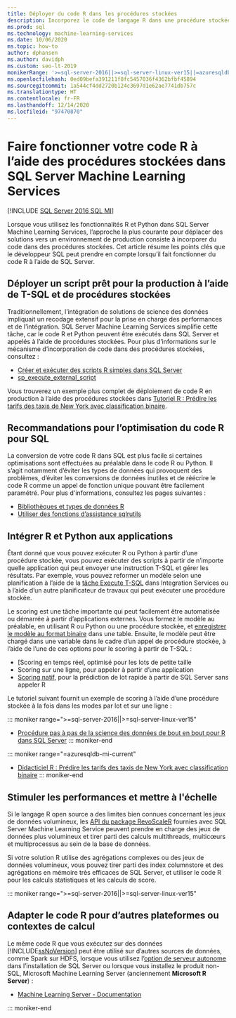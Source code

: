 ```yaml
---
title: Déployer du code R dans les procédures stockées
description: Incorporez le code de langage R dans une procédure stockée SQL Server pour le rendre accessible à toute application cliente ayant accès à une base de données SQL Server.
ms.prod: sql
ms.technology: machine-learning-services
ms.date: 10/06/2020
ms.topic: how-to
author: dphansen
ms.author: davidph
ms.custom: seo-lt-2019
monikerRange: '>=sql-server-2016||>=sql-server-linux-ver15||=azuresqldb-mi-current'
ms.openlocfilehash: 0ed09befa391211f8fc5457036f4362bfbf45894
ms.sourcegitcommit: 1a544cf4dd2720b124c3697d1e62ae7741db757c
ms.translationtype: HT
ms.contentlocale: fr-FR
ms.lasthandoff: 12/14/2020
ms.locfileid: "97470870"
---
```

# <a name="operationalize-r-code-using-stored-procedures-in-sql-server-machine-learning-services"></a>Faire fonctionner votre code R à l’aide des procédures stockées dans SQL Server Machine Learning Services
[!INCLUDE [SQL Server 2016 SQL MI](../../includes/applies-to-version/sqlserver2016-asdbmi.md)]

Lorsque vous utilisez les fonctionnalités R et Python dans SQL Server Machine Learning Services, l’approche la plus courante pour déplacer des solutions vers un environnement de production consiste à incorporer du code dans des procédures stockées. Cet article résume les points clés que le développeur SQL peut prendre en compte lorsqu’il fait fonctionner du code R à l’aide de SQL Server.

## <a name="deploy-production-ready-script-using-t-sql-and-stored-procedures"></a>Déployer un script prêt pour la production à l’aide de T-SQL et de procédures stockées

Traditionnellement, l’intégration de solutions de science des données impliquait un recodage extensif pour la prise en charge des performances et de l’intégration. SQL Server Machine Learning Services simplifie cette tâche, car le code R et Python peuvent être exécutés dans SQL Server et appelés à l’aide de procédures stockées. Pour plus d’informations sur le mécanisme d’incorporation de code dans des procédures stockées, consultez :

+ [Créer et exécuter des scripts R simples dans SQL Server](../tutorials/quickstart-r-create-script.md)
+ [sp_execute_external_script](../../relational-databases/system-stored-procedures/sp-execute-external-script-transact-sql.md)

Vous trouverez un exemple plus complet de déploiement de code R en production à l’aide des procédures stockées dans [Tutoriel R : Prédire les tarifs des taxis de New York avec classification binaire](../tutorials/r-taxi-classification-introduction.md).

## <a name="guidelines-for-optimizing-r-code-for-sql"></a>Recommandations pour l’optimisation du code R pour SQL

La conversion de votre code R dans SQL est plus facile si certaines optimisations sont effectuées au préalable dans le code R ou Python. Il s’agit notamment d’éviter les types de données qui provoquent des problèmes, d’éviter les conversions de données inutiles et de réécrire le code R comme un appel de fonction unique pouvant être facilement paramétré. Pour plus d'informations, consultez les pages suivantes :

+ [Bibliothèques et types de données R](r-libraries-and-data-types.md)
+ [Utiliser des fonctions d’assistance sqlrutils](ref-r-sqlrutils.md)

## <a name="integrate-r-and-python-with-applications"></a>Intégrer R et Python aux applications

Étant donné que vous pouvez exécuter R ou Python à partir d’une procédure stockée, vous pouvez exécuter des scripts à partir de n’importe quelle application qui peut envoyer une instruction T-SQL et gérer les résultats. Par exemple, vous pouvez reformer un modèle selon une planification à l’aide de la [tâche Execute T-SQL](../../integration-services/control-flow/execute-t-sql-statement-task.md) dans Integration Services ou à l’aide d’un autre planificateur de travaux qui peut exécuter une procédure stockée.

Le scoring est une tâche importante qui peut facilement être automatisée ou démarrée à partir d’applications externes. Vous formez le modèle au préalable, en utilisant R ou Python ou une procédure stockée, et [enregistrer le modèle au format binaire](../tutorials/walkthrough-build-and-save-the-model.md) dans une table. Ensuite, le modèle peut être chargé dans une variable dans le cadre d’un appel de procédure stockée, à l’aide de l’une de ces options pour le scoring à partir de T-SQL :

+ [Scoring en temps réel, optimisé pour les lots de petite taille
+ Scoring sur une ligne, pour appeler à partir d’une application
+ [Scoring natif](../predictions/native-scoring-predict-transact-sql.md), pour la prédiction de lot rapide à partir de SQL Server sans appeler R

Le tutoriel suivant fournit un exemple de scoring à l’aide d’une procédure stockée à la fois dans les modes par lot et sur une ligne :

::: moniker range=">=sql-server-2016||>=sql-server-linux-ver15"
+ [Procédure pas à pas de la science des données de bout en bout pour R dans SQL Server](../tutorials/walkthrough-data-science-end-to-end-walkthrough.md)
::: moniker-end

::: moniker range="=azuresqldb-mi-current"
+ [Didacticiel R : Prédire les tarifs des taxis de New York avec classification binaire](../tutorials/r-taxi-classification-introduction.md)
::: moniker-end

## <a name="boost-performance-and-scale"></a>Stimuler les performances et mettre à l'échelle

Si le langage R open source a des limites bien connues concernant les jeux de données volumineux, les [API du package RevoScaleR](ref-r-revoscaler.md) fournies avec SQL Server Machine Learning Service peuvent prendre en charge des jeux de données plus volumineux et tirer parti des calculs multithreads, multicœurs et multiprocessus au sein de la base de données.

Si votre solution R utilise des agrégations complexes ou des jeux de données volumineux, vous pouvez tirer parti des index columnstore et des agrégations en mémoire très efficaces de SQL Server, et utiliser le code R pour les calculs statistiques et les calculs de score.

::: moniker range=">=sql-server-2016||>=sql-server-linux-ver15"

## <a name="adapt-r-code-for-other-platforms-or-compute-contexts"></a>Adapter le code R pour d’autres plateformes ou contextes de calcul

Le même code R que vous exécutez sur des données [!INCLUDE[ssNoVersion](../../includes/ssnoversion-md.md)] peut être utilisé sur d’autres sources de données, comme Spark sur HDFS, lorsque vous utilisez l’[option de serveur autonome](../install/sql-machine-learning-standalone-windows-install.md) dans l’installation de SQL Server ou lorsque vous installez le produit non-SQL, Microsoft Machine Learning Server (anciennement **Microsoft R Server**) :

+ [Machine Learning Server - Documentation](/r-server/)

::: moniker-end

